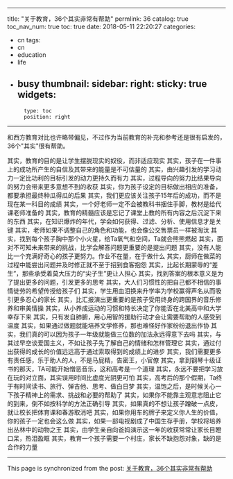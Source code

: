 
---
title: "关于教育，36个其实非常有帮助"
permlink: 36
catalog: true
toc_nav_num: true
toc: true
date: 2018-05-11 22:20:27
categories:
- cn
tags:
- cn
- education
- life
- busy
thumbnail: 
sidebar:
    right:
        sticky: true
widgets:
    -
        type: toc
        position: right
---


和西方教育对比也许略带偏见，不过作为当前教育的补充和参考还是很有启发的，36个"其实"很有帮助。

其实，教育的目的是让学生摆脱现实的奴役，而非适应现实
其实，孩子在一件事上的成功所产生的自信及其带来的能量是不可估量的
其实，由兴趣引发的学习动力一定比功利的目标引发的动力更持久而有力
其实，过程导向的努力比结果导向的努力会带来更多意想不到的收获
其实，你为孩子设定的目标做出相应的准备，都要承担最终种瓜得瓜的后果
其实，我们更应该关注孩子15年后的成功，而不是现在某一科目的成绩
其实，一个好老师一定不会被教科书捆住手脚，教材是给代课老师准备的
其实，教育的精髓应该是忘记了课堂上教的所有内容之后沉淀下来的东西
其实，在知识爆炸的年代，学会如何获得、过滤、分析、使用信息才是关键
其实，老师如果不调整自己的角色和功能，也会像公交售票员一样被淘汰
其实，找到每个孩子胸中那个小火星，给Ta氧气和空间，Ta就会熊熊燃起
其实，面对不可知未来带来的挑战，比学会解答问题更重要的是提出问题
其实，没有人能比一个充满好奇心的孩子更努力。作业不在量，在于做什么
其实，厨师在做菜的过程中能尝出问题并及时修正就不至于招到食客抱怨
其实，比起长期蒙辱的“差生”，那些承受着莫大压力的“尖子生”更让人担心
其实，找到答案的根本意义是为了提出更多的问题，引发更多的思考
其实，大人们习惯性的把自己都不相信的事情徒劳的希望传授给孩子们
其实，学生用血泪换来升学率为学校赢得声名从而吸引更多忍心的家长
其实，比汇报演出更重要的是孩子受用终身的跨国界的音乐修养和审美情操
其实，从小养成运动的习惯和特长决定了你能否在北美高中和大学幸存下来
其实，只有发自肺腑，用心用智的援助行动才会让需要帮助的人感受到温度
其实，如果通过做题就能培养文学修养，那也难怪好作家纷纷退出作协
其实，我们真的可以因为孩子一年级就能做三位数的加法永远得意下去吗
其实，与其过早空谈爱国主义，不如让孩子先了解自己的情绪和怎样管理它
其实，通过付出获得的成长的价值远远高于通过索取得到的成绩上的进步
其实，我们需要更多有责任感，乐于助人的人，不是马屁精，告密王，小官僚
其实，拿到钢琴十级证书的那天，TA可能开始憎恶音乐，这和高考是一个道理
其实，永远不要把学习放在玩的对立面，其实误用时间比虚度光阴更可怕
其实，高考后的那个假期，Ta终于有时间读书、旅行、弹吉他、思考、做白日梦
其实，温饱之后，是时候关心一下孩子精神上的需求、挑战和必要的帮助了
其实，如果你不能靠主观意志阻止它的到来，倒不如按科学的方法正确引导
其实，如果真的不想让孩子蹭破一点皮，就让校长把体育课和春游取消吧
其实，如果你用车的牌子来定义你人生的价值，你的孩子一定也会这么做
其实，如果一部电视剧成了中国生存手册，学校将培养出丛林中的动物之王
其实，由学生亲自向爸妈演示这一年的收获常常让家长目瞪口呆，热泪盈眶
其实，教育一个孩子需要一个村庄，家长不缺抱怨对象，缺的是合作的力量

- - -

This page is synchronized from the post: [关于教育，36个其实非常有帮助](https://steemit.com/@andrewma/36)
